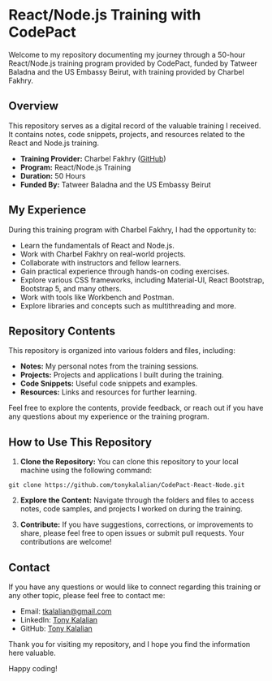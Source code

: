 # React/Node.js Training with CodePact

Welcome to my repository documenting my journey through a 50-hour React/Node.js training program provided by CodePact, funded by Tatweer Baladna and the US Embassy Beirut, with training provided by Charbel Fakhry.

## Overview

This repository serves as a digital record of the valuable training I received. It contains notes, code snippets, projects, and resources related to the React and Node.js training.

- **Training Provider:** Charbel Fakhry ([GitHub](https://github.com/charbelfakhry))
- **Program:** React/Node.js Training
- **Duration:** 50 Hours
- **Funded By:** Tatweer Baladna and the US Embassy Beirut

## My Experience

During this training program with Charbel Fakhry, I had the opportunity to:

- Learn the fundamentals of React and Node.js.
- Work with Charbel Fakhry on real-world projects.
- Collaborate with instructors and fellow learners.
- Gain practical experience through hands-on coding exercises.
- Explore various CSS frameworks, including Material-UI, React Bootstrap, Bootstrap 5, and many others.
- Work with tools like Workbench and Postman.
- Explore libraries and concepts such as multithreading and more.

## Repository Contents

This repository is organized into various folders and files, including:

- **Notes:** My personal notes from the training sessions.
- **Projects:** Projects and applications I built during the training.
- **Code Snippets:** Useful code snippets and examples.
- **Resources:** Links and resources for further learning.

Feel free to explore the contents, provide feedback, or reach out if you have any questions about my experience or the training program.

## How to Use This Repository

1. **Clone the Repository:** You can clone this repository to your local machine using the following command:
```
git clone https://github.com/tonykalalian/CodePact-React-Node.git
```

2. **Explore the Content:** Navigate through the folders and files to access notes, code samples, and projects I worked on during the training.

3. **Contribute:** If you have suggestions, corrections, or improvements to share, please feel free to open issues or submit pull requests. Your contributions are welcome!

## Contact

If you have any questions or would like to connect regarding this training or any other topic, please feel free to contact me:

- Email: [tkalalian@gmail.com](mailto:tkalalian@gmail.com)
- LinkedIn: [Tony Kalalian](linkedin.com/in/tony-kalalian-8a3203230)
- GitHub: [Tony Kalalian](https://github.com/tonykalalian)

Thank you for visiting my repository, and I hope you find the information here valuable.

Happy coding!

